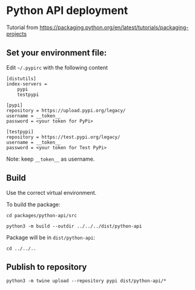 # Python API deployment

Tutorial from https://packaging.python.org/en/latest/tutorials/packaging-projects

## Set your environment file:

Edit `~/.pypirc` with the following content

```text
[distutils]
index-servers =
    pypi
    testpypi

[pypi]
repository = https://upload.pypi.org/legacy/
username = __token__
password = <your token for PyPi>

[testpypi]
repository = https://test.pypi.org/legacy/
username = __token__
password = <your token for Test PyPi>
```

Note: keep `__token__` as username.


## Build

Use the correct virtual environment.

To build the package:

```shell
cd packages/python-api/src

python3 -m build --outdir ../../../dist/python-api
```

Package will be in `dist/python-api`:

```shell
cd ../../..
````

## Publish to repository

```shell
python3 -m twine upload --repository pypi dist/python-api/*
```
